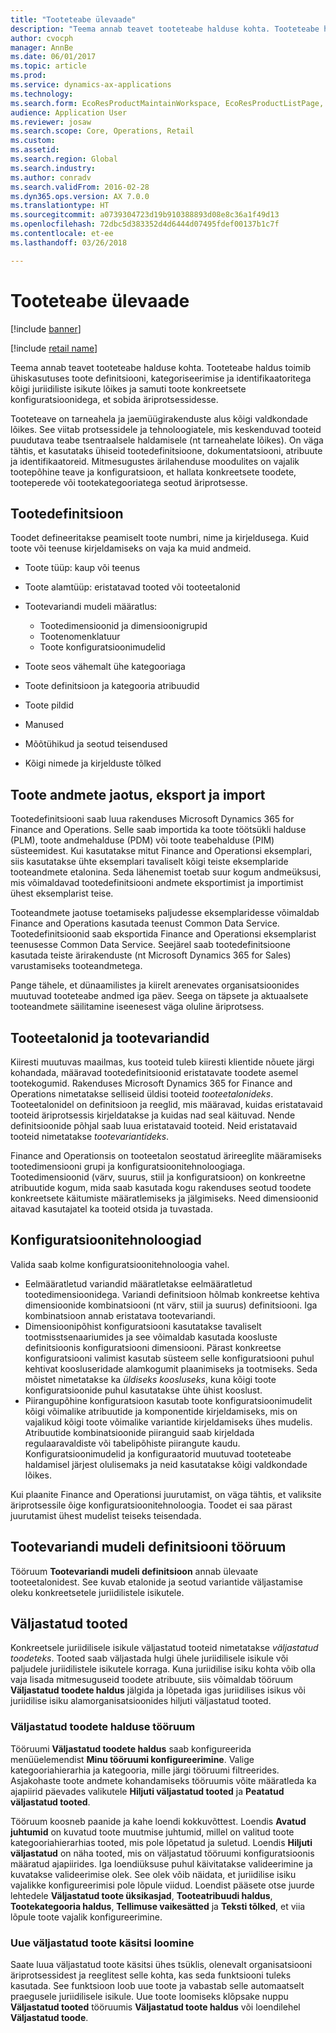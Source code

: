 ```yaml
---
title: "Tooteteabe ülevaade"
description: "Teema annab teavet tooteteabe halduse kohta. Tooteteabe haldus toimib ühiskasutuses toote definitsiooni, kategoriseerimise ja identifikaatoritega kõigi juriidiliste isikute lõikes ja samuti toote konkreetsete konfiguratsioonidega, et sobida äriprotsessidesse."
author: cvocph
manager: AnnBe
ms.date: 06/01/2017
ms.topic: article
ms.prod: 
ms.service: dynamics-ax-applications
ms.technology: 
ms.search.form: EcoResProductMaintainWorkspace, EcoResProductListPage, EcoResProductVariantMaintainWorkspace
audience: Application User
ms.reviewer: josaw
ms.search.scope: Core, Operations, Retail
ms.custom: 
ms.assetid: 
ms.search.region: Global
ms.search.industry: 
ms.author: conradv
ms.search.validFrom: 2016-02-28
ms.dyn365.ops.version: AX 7.0.0
ms.translationtype: HT
ms.sourcegitcommit: a0739304723d19b910388893d08e8c36a1f49d13
ms.openlocfilehash: 72dbc5d383352d4d6444d07495fdef00137b1c7f
ms.contentlocale: et-ee
ms.lasthandoff: 03/26/2018

---
```


# <a name="product-information-overview"></a>Tooteteabe ülevaade

[!include [banner](../includes/banner.md)]

[!include [retail name](../includes/retail-name.md)]

Teema annab teavet tooteteabe halduse kohta. Tooteteabe haldus toimib ühiskasutuses toote definitsiooni, kategoriseerimise ja identifikaatoritega kõigi juriidiliste isikute lõikes ja samuti toote konkreetsete konfiguratsioonidega, et sobida äriprotsessidesse. 

Tooteteave on tarneahela ja jaemüügirakenduste alus kõigi valdkondade lõikes. See viitab protsessidele ja tehnoloogiatele, mis keskenduvad tooteid puudutava teabe tsentraalsele haldamisele (nt tarneahelate lõikes). On väga tähtis, et kasutataks ühiseid tootedefinitsioone, dokumentatsiooni, atribuute ja identifikaatoreid. Mitmesugustes ärilahenduse moodulites on vajalik tootepõhine teave ja konfiguratsioon, et hallata konkreetsete toodete, tooteperede või tootekategooriatega seotud äriprotsesse.

## <a name="product-definition"></a>Tootedefinitsioon

Toodet defineeritakse peamiselt toote numbri, nime ja kirjeldusega. Kuid toote või teenuse kirjeldamiseks on vaja ka muid andmeid.

- Toote tüüp: kaup või teenus
- Toote alamtüüp: eristatavad tooted või tooteetalonid
- Tootevariandi mudeli määratlus:

     - Tootedimensioonid ja dimensioonigrupid
     - Tootenomenklatuur
     - Toote konfiguratsioonimudelid

- Toote seos vähemalt ühe kategooriaga
- Toote definitsioon ja kategooria atribuudid
- Toote pildid
- Manused
- Mõõtühikud ja seotud teisendused
- Kõigi nimede ja kirjelduste tõlked

## <a name="distribution-export-and-import-of-product-data"></a>Toote andmete jaotus, eksport ja import

Tootedefinitsiooni saab luua rakenduses Microsoft Dynamics 365 for Finance and Operations. Selle saab importida ka toote töötsükli halduse (PLM), toote andmehalduse (PDM) või toote teabehalduse (PIM) süsteemidest. Kui kasutatakse mitut Finance and Operationsi eksemplari, siis kasutatakse ühte eksemplari tavaliselt kõigi teiste eksemplaride tooteandmete etalonina. Seda lähenemist toetab suur kogum andmeüksusi, mis võimaldavad tootedefinitsiooni andmete eksportimist ja importimist ühest eksemplarist teise.

Tooteandmete jaotuse toetamiseks paljudesse eksemplaridesse võimaldab Finance and Operations kasutada teenust Common Data Service. Tootedefinitsioonid saab eksportida Finance and Operationsi eksemplarist teenusesse Common Data Service. Seejärel saab tootedefinitsioone kasutada teiste ärirakenduste (nt Microsoft Dynamics 365 for Sales) varustamiseks tooteandmetega.

Pange tähele, et dünaamilistes ja kiirelt arenevates organisatsioonides muutuvad tooteteabe andmed iga päev. Seega on täpsete ja aktuaalsete tooteandmete säilitamine iseenesest väga oluline äriprotsess.

## <a name="product-masters-and-product-variants"></a>Tooteetalonid ja tootevariandid

Kiiresti muutuvas maailmas, kus tooteid tuleb kiiresti klientide nõuete järgi kohandada, määravad tootedefinitsioonid eristatavate toodete asemel tootekogumid. Rakenduses Microsoft Dynamics 365 for Finance and Operations nimetatakse selliseid üldisi tooteid *tooteetalonideks*. Tooteetalonidel on definitsioon ja reeglid, mis määravad, kuidas eristatavaid tooteid äriprotsessis kirjeldatakse ja kuidas nad seal käituvad. Nende definitsioonide põhjal saab luua eristatavaid tooteid. Neid eristatavaid tooteid nimetatakse *tootevariantideks*.

Finance and Operationsis on tooteetalon seostatud ärireeglite määramiseks tootedimensiooni grupi ja konfiguratsioonitehnoloogiaga. Tootedimensioonid (värv, suurus, stiil ja konfiguratsioon) on konkreetne atribuutide kogum, mida saab kasutada kogu rakenduses seotud toodete konkreetsete käitumiste määratlemiseks ja jälgimiseks. Need dimensioonid aitavad kasutajatel ka tooteid otsida ja tuvastada.

## <a name="configuration-technologies"></a>Konfiguratsioonitehnoloogiad

Valida saab kolme konfiguratsioonitehnoloogia vahel.

- Eelmääratletud variandid määratletakse eelmääratletud tootedimensioonidega. Variandi definitsioon hõlmab konkreetse kehtiva dimensioonide kombinatsiooni (nt värv, stiil ja suurus) definitsiooni. Iga kombinatsioon annab eristatava tootevariandi.
- Dimensioonipõhist konfiguratsiooni kasutatakse tavaliselt tootmisstsenaariumides ja see võimaldab kasutada koosluste definitsioonis konfiguratsiooni dimensiooni. Pärast konkreetse konfiguratsiooni valimist kasutab süsteem selle konfiguratsiooni puhul kehtivat koosluseridade alamkogumit plaanimiseks ja tootmiseks. Seda mõistet nimetatakse ka *üldiseks koosluseks*, kuna kõigi toote konfiguratsioonide puhul kasutatakse ühte ühist kooslust.
- Piirangupõhine konfiguratsioon kasutab toote konfiguratsioonimudelit kõigi võimalike atribuutide ja komponentide kirjeldamiseks, mis on vajalikud kõigi toote võimalike variantide kirjeldamiseks ühes mudelis. Atribuutide kombinatsioonide piiranguid saab kirjeldada regulaaravaldiste või tabelipõhiste piirangute kaudu. Konfiguratsioonimudelid ja konfiguraatorid muutuvad tooteteabe haldamisel järjest olulisemaks ja neid kasutatakse kõigi valdkondade lõikes.

Kui plaanite Finance and Operationsi juurutamist, on väga tähtis, et valiksite äriprotsessile õige konfiguratsioonitehnoloogia. Toodet ei saa pärast juurutamist ühest mudelist teiseks teisendada.

## <a name="product-variant-model-definition-workspace"></a>Tootevariandi mudeli definitsiooni tööruum

Tööruum **Tootevariandi mudeli definitsioon** annab ülevaate tooteetalonidest. See kuvab etalonide ja seotud variantide väljastamise oleku konkreetsetele juriidilistele isikutele.

## <a name="released-products"></a>Väljastatud tooted

Konkreetsele juriidilisele isikule väljastatud tooteid nimetatakse *väljastatud toodeteks*. Tooted saab väljastada hulgi ühele juriidilisele isikule või paljudele juriidilistele isikutele korraga. Kuna juriidilise isiku kohta võib olla vaja lisada mitmesuguseid toodete atribuute, siis võimaldab tööruum **Väljastatud toodete haldus** jälgida ja lõpetada igas juriidilises isikus või juriidilise isiku alamorganisatsioonides hiljuti väljastatud tooted.

### <a name="released-product-maintenance-workspace"></a>Väljastatud toodete halduse tööruum

Tööruumi **Väljastatud toodete haldus** saab konfigureerida menüüelemendist **Minu tööruumi konfigureerimine**. Valige kategooriahierarhia ja kategooria, mille järgi tööruumi filtreerides. Asjakohaste toote andmete kohandamiseks tööruumis võite määratleda ka ajapiirid päevades valikutele **Hiljuti väljastatud tooted** ja **Peatatud väljastatud tooted**.

Tööruum koosneb paanide ja kahe loendi kokkuvõttest. Loendis **Avatud juhtumid** on kuvatud toote muutmise juhtumid, millel on valitud toote kategooriahierarhias tooted, mis pole lõpetatud ja suletud. Loendis **Hiljuti väljastatud** on näha tooted, mis on väljastatud tööruumi konfiguratsioonis määratud ajapiirides. Iga loendiüksuse puhul käivitatakse valideerimine ja kuvatakse valideerimise olek. See olek võib näidata, et juriidilise isiku vajalikke konfigureerimisi pole lõpule viidud. Loendist pääsete otse juurde lehtedele **Väljastatud toote üksikasjad**, **Tooteatribuudi haldus**, **Tootekategooria haldus**, **Tellimuse vaikesätted** ja **Teksti tõlked**, et viia lõpule toote vajalik konfigureerimine.

### <a name="manually-creating-a-new-released-product"></a>Uue väljastatud toote käsitsi loomine

Saate luua väljastatud toote käsitsi ühes tsüklis, olenevalt organisatsiooni äriprotsessidest ja reeglitest selle kohta, kas seda funktsiooni tuleks kasutada. See funktsioon loob uue toote ja vabastab selle automaatselt praegusele juriidilisele isikule. Uue toote loomiseks klõpsake nuppu **Väljastatud tooted** tööruumis **Väljastatud toote haldus** või loendilehel **Väljastatud toode**.

